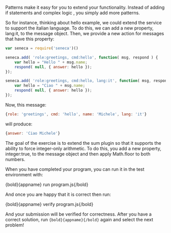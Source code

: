 Patterns make it easy for you to extend your functionality. Instead of adding if statements and complex logic
, you simply add more patterns.

So for instance, thinking about hello example, we could extend the service to support the italian language. 
To do this, we can add a new property, lang:it, to the message object. Then, we provide a new action for messages that have this property:

```javascript
var seneca = require('seneca')()

seneca.add( 'role:greetings, cmd:hello', function( msg, respond ) {
    var hello = "Hello " + msg.name;
    respond( null, { answer: hello });
});

seneca.add( 'role:greetings, cmd:hello, lang:it', function( msg, respond ) {
    var hello = "Ciao " + msg.name;
    respond( null, { answer: hello });
});

```

Now, this message:

```javascript
{role: 'greetings', cmd: 'hello', name: 'Michele', lang: 'it'}

```

will produce:

```javascript
{answer: 'Ciao Michele'}

```

The goal of the exercise is to extend the sum plugin so that it supports the ability to force integer-only arithmetic.
To do this, you add a new property, integer:true, to the message object and then apply Math.floor to both numbers.

When you have completed your program, you can run it in the test environment with:

  {bold}{appname} run program.js{/bold}

And once you are happy that it is correct then run:

  {bold}{appname} verify program.js{/bold}

And your submission will be verified for correctness. After you have
a correct solution, run `{bold}{appname}{/bold}` again and select the next problem!
